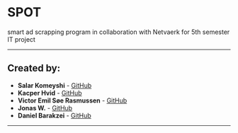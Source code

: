 # SPOT
smart ad scrapping program in collaboration with Netvaerk for 5th semester IT project

---
## Created by:
- **Salar Komeyshi** - [GitHub](https://github.com/SalarKo)
- **Kacper Hvid** - [GitHub](https://github.com/KacperPuzniak)
- **Victor Emil Søe Rasmussen** - [GitHub](https://github.com/Officialredd)
- **Jonas W.** - [GitHub](https://github.com/X1las)
- **Daniel Barakzei** - [GitHub](https://github.com/DANIEl-svg745)

---
